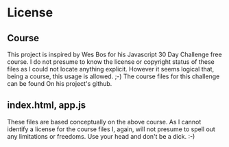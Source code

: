 # License

## Course

This project is inspired by Wes Bos for his Javascript 30 Day Challenge free course. I do not presume to know the license or copyright status of these files as I could not locate anything explicit. However it seems logical that, being a course, this usage is allowed. ;-) The course files for this challenge can be found On his project's github.

## index.html, app.js

These files are based conceptually on the above course. As I cannot identify a license for the course files I, again, will not presume to spell out any limitations or freedoms. Use your head and don't be a dick. :-)

